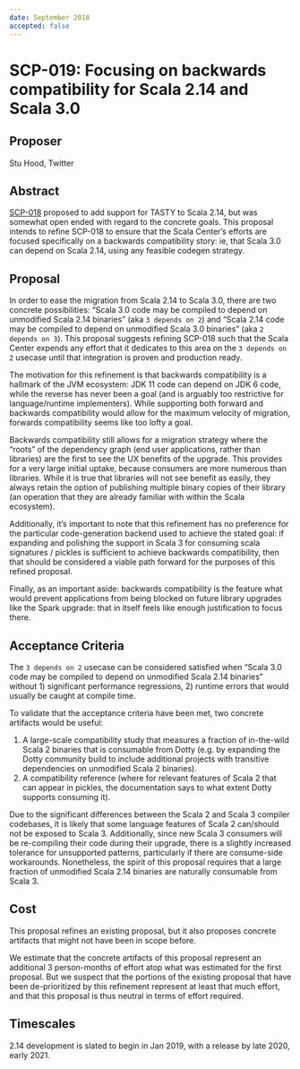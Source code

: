 ```yaml
---
date: September 2018
accepted: false
---
```


# SCP-019: Focusing on backwards compatibility for Scala 2.14 and Scala 3.0

## Proposer
Stu Hood, Twitter

## Abstract
[SCP-018](https://github.com/scalacenter/advisoryboard/blob/master/proposals/018-converging-214-30.md) proposed to add support for TASTY to Scala 2.14, but was somewhat open ended with regard to the concrete goals. This proposal intends to refine SCP-018 to ensure that the Scala Center’s efforts are focused specifically on a backwards compatibility story: ie, that Scala 3.0 can depend on Scala 2.14, using any feasible codegen strategy.

## Proposal
In order to ease the migration from Scala 2.14 to Scala 3.0, there are two concrete possibilities: “Scala 3.0 code may be compiled to depend on unmodified Scala 2.14 binaries” (aka `3 depends on 2`) and “Scala 2.14 code may be compiled to depend on unmodified Scala 3.0 binaries” (aka `2 depends on 3`). This proposal suggests refining SCP-018 such that the Scala Center expends any effort that it dedicates to this area on the `3 depends on 2` usecase until that integration is proven and production ready.

The motivation for this refinement is that backwards compatibility is a hallmark of the JVM ecosystem: JDK 11 code can depend on JDK 6 code, while the reverse has never been a goal (and is arguably too restrictive for language/runtime implementers). While supporting both forward and backwards compatibility would allow for the maximum velocity of migration, forwards compatibility seems like too lofty a goal.

Backwards compatibility still allows for a migration strategy where the “roots” of the dependency graph (end user applications, rather than libraries) are the first to see the UX benefits of the upgrade. This provides for a very large initial uptake, because consumers are more numerous than libraries. While it is true that libraries will not see benefit as easily, they always retain the option of publishing multiple binary copies of their library (an operation that they are already familiar with within the Scala ecosystem).

Additionally, it’s important to note that this refinement has no preference for the particular code-generation backend used to achieve the stated goal: if expanding and polishing the support in Scala 3 for consuming scala signatures / pickles is sufficient to achieve backwards compatibility, then that should be considered a viable path forward for the purposes of this refined proposal.

Finally, as an important aside: backwards compatibility is the feature what would prevent applications from being blocked on future library upgrades like the Spark upgrade: that in itself feels like enough justification to focus there.

## Acceptance Criteria
The `3 depends on 2` usecase can be considered satisfied when “Scala 3.0 code may be compiled to depend on unmodified Scala 2.14 binaries” without 1) significant performance regressions, 2) runtime errors that would usually be caught at compile time.

To validate that the acceptance criteria have been met, two concrete artifacts would be useful:

1. A large-scale compatibility study that measures a fraction of in-the-wild Scala 2 binaries that is consumable from Dotty (e.g. by expanding the Dotty community build to include additional projects with transitive dependencies on unmodified Scala 2 binaries).
2. A compatibility reference (where for relevant features of Scala 2 that can appear in pickles, the documentation says to what extent Dotty supports consuming it).

Due to the significant differences between the Scala 2 and Scala 3 compiler codebases, it is likely that some language features of Scala 2 can/should not be exposed to Scala 3. Additionally, since new Scala 3 consumers will be re-compiling their code during their upgrade, there is a slightly increased tolerance for unsupported patterns, particularly if there are consume-side workarounds. Nonetheless, the spirit of this proposal requires that a large fraction of unmodified Scala 2.14 binaries are naturally consumable from Scala 3.

## Cost
This proposal refines an existing proposal, but it also proposes concrete artifacts that might not have been in scope before.

We estimate that the concrete artifacts of this proposal represent an additional 3 person-months of effort atop what was estimated for the first proposal. But we suspect that the portions of the existing proposal that have been de-prioritized by this refinement represent at least that much effort, and that this proposal is thus neutral in terms of effort required.

## Timescales
2.14 development is slated to begin in Jan 2019, with a release by late 2020, early 2021.

